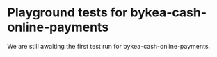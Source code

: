 # Playground tests for bykea-cash-online-payments
We are still awaiting the first test run for bykea-cash-online-payments.

